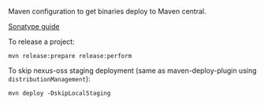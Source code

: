 Maven configuration to get binaries deploy to Maven central.

[Sonatype guide](http://central.sonatype.org/pages/apache-maven.html)  

To release a project:

    mvn release:prepare release:perform
    
To skip nexus-oss staging deployment (same as maven-deploy-plugin using `distributionManagement`):

    mvn deploy -DskipLocalStaging